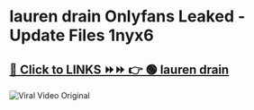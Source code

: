 
 # lauren drain Onlyfans Leaked - Update Files 1nyx6

## <h2><a href="https://clipsfans.com/lauren_drain&ref=git">🔗 Click to LINKS ⏩⏩ 👉 🟢 lauren drain </a></h2>

<a href="https://clipsfans.com/lauren_drain&ref=git" rel="nofollow" data-target="animated-image.originalLink"><img src="https://i.ibb.co.com/xMMVF88/686577567.gif" alt="Viral Video Original" style="max-width: 100%; display: inline-block;" data-target="animated-image.originalImage"></a>


